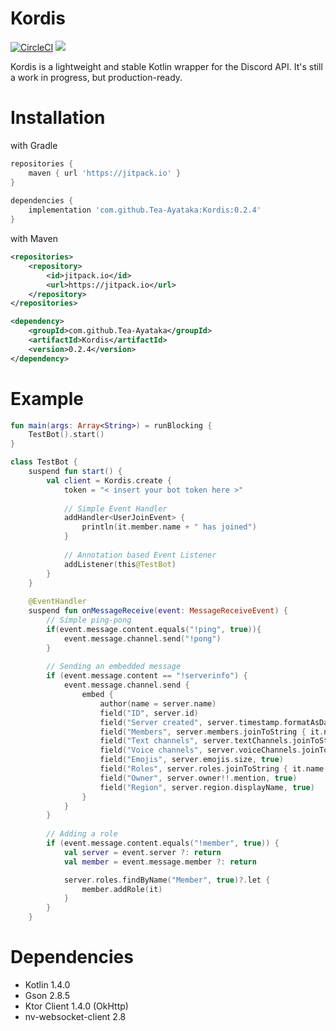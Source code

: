 # Kordis
[![CircleCI](https://circleci.com/gh/Tea-Ayataka/Kordis.svg?style=svg)](https://circleci.com/gh/Tea-Ayataka/Kordis)
[![](https://jitpack.io/v/Tea-Ayataka/Kordis.svg)](https://jitpack.io/#Tea-Ayataka/Kordis)  

Kordis is a lightweight and stable Kotlin wrapper for the Discord API. It's still a work in progress, but production-ready. 

# Installation
with Gradle
```groovy
repositories {
    maven { url 'https://jitpack.io' }
}
    
dependencies {
    implementation 'com.github.Tea-Ayataka:Kordis:0.2.4'
}
```
with Maven
```xml
<repositories>
    <repository>
        <id>jitpack.io</id>
        <url>https://jitpack.io</url>
    </repository>
</repositories>

<dependency>
    <groupId>com.github.Tea-Ayataka</groupId>
    <artifactId>Kordis</artifactId>
    <version>0.2.4</version>
</dependency>
```

# Example
```kotlin
fun main(args: Array<String>) = runBlocking {
    TestBot().start()
}

class TestBot {
    suspend fun start() {
        val client = Kordis.create {
            token = "< insert your bot token here >"
            
            // Simple Event Handler
            addHandler<UserJoinEvent> {
                println(it.member.name + " has joined")
            }
            
            // Annotation based Event Listener
            addListener(this@TestBot)
        }
    }
    
    @EventHandler
    suspend fun onMessageReceive(event: MessageReceiveEvent) {
        // Simple ping-pong
        if(event.message.content.equals("!ping", true)){
            event.message.channel.send("!pong")
        }
        
        // Sending an embedded message
        if (event.message.content == "!serverinfo") {
            event.message.channel.send {
                embed {
                    author(name = server.name)
                    field("ID", server.id)
                    field("Server created", server.timestamp.formatAsDate(), true)
                    field("Members", server.members.joinToString { it.name }, true)
                    field("Text channels", server.textChannels.joinToString { it.name })
                    field("Voice channels", server.voiceChannels.joinToString { it.name }.ifEmpty { "None" })
                    field("Emojis", server.emojis.size, true)
                    field("Roles", server.roles.joinToString { it.name }, true)
                    field("Owner", server.owner!!.mention, true)
                    field("Region", server.region.displayName, true)
                }
            }
        }
        
        // Adding a role
        if (event.message.content.equals("!member", true)) {
            val server = event.server ?: return
            val member = event.message.member ?: return

            server.roles.findByName("Member", true)?.let {
                member.addRole(it)
            }
        }
    }
```

# Dependencies
* Kotlin 1.4.0
* Gson 2.8.5
* Ktor Client 1.4.0 (OkHttp)
* nv-websocket-client 2.8
